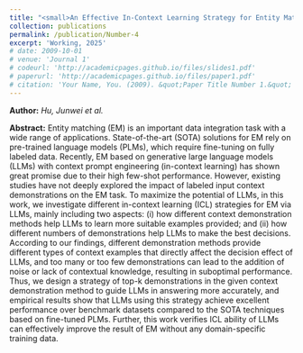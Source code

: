 ```yaml
---
title: "<small>An Effective In-Context Learning Strategy for Entity Matching via Large Language Models</small>"
collection: publications
permalink: /publication/Number-4
excerpt: 'Working, 2025'
# date: 2009-10-01
# venue: 'Journal 1'
# codeurl: 'http://academicpages.github.io/files/slides1.pdf'
# paperurl: 'http://academicpages.github.io/files/paper1.pdf'
# citation: 'Your Name, You. (2009). &quot;Paper Title Number 1.&quot; <i>Journal 1</i>. 1(1).'
---
```


**Author:** *Hu, Junwei et al.*  

**Abstract:** Entity matching (EM) is an important data integration task with a wide range of applications. State-of-the-art (SOTA) solutions for EM rely on pre-trained language models (PLMs), which require fine-tuning on fully labeled data. Recently, EM based on generative large language models (LLMs) with context prompt engineering (in-context learning) has shown great promise due to their high few-shot performance. However, existing studies have not deeply explored the impact of labeled input context demonstrations on the EM task. To maximize the potential of LLMs, in this work, we investigate different in-context learning (ICL) strategies for EM via LLMs, mainly including two aspects: (i) how different context demonstration methods help LLMs to learn more suitable examples provided; and (ii) how different numbers of demonstrations help LLMs to make the best decisions. According to our findings, different demonstration methods provide different types of context examples that directly affect the decision effect of LLMs, and too many or too few demonstrations can lead to the addition of noise or lack of contextual knowledge, resulting in suboptimal performance. Thus, we design a strategy of top-k demonstrations in the given context demonstration method to guide LLMs in answering more accurately, and empirical results show that LLMs using this strategy achieve excellent performance over benchmark datasets compared to the SOTA techniques based on fine-tuned PLMs. Further, this work verifies ICL ability of LLMs can effectively improve the result of EM without any domain-specific training data.

